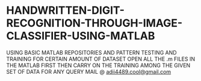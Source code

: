 # HANDWRITTEN-DIGIT-RECOGNITION-THROUGH-IMAGE-CLASSIFIER-USING-MATLAB
USING BASIC MATLAB REPOSITORIES AND PATTERN TESTING AND TRAINING FOR CERTAIN AMOUNT OF DATASET
OPEN ALL THE .m FILES IN THE MATLAB FIRST THEN CARRY ON THE TRAINING AMONG THE GIVEN SET OF DATA
FOR ANY QUERY MAIL @ adii4489.cool@gmail.com
